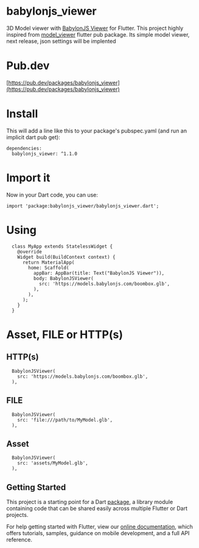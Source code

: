 # babylonjs_viewer

3D Model viewer with [BabylonJS Viewer](https://pub.dev/packages/babylonjs_viewer) for Flutter. This project highly inspired from [model_viewer](https://pub.dev/packages/model_viewer) flutter pub package. Its simple model viewer, next release, json settings will be implented

# Pub.dev
[https://pub.dev/packages/babylonjs_viewer](https://pub.dev/packages/babylonjs_viewer)

# Install
This will add a line like this to your package's pubspec.yaml (and run an implicit dart pub get):
```
dependencies:
  babylonjs_viewer: ^1.1.0
```

# Import it
Now in your Dart code, you can use:
```
import 'package:babylonjs_viewer/babylonjs_viewer.dart';
```

# Using
```
  class MyApp extends StatelessWidget {
    @override
    Widget build(BuildContext context) {
      return MaterialApp(
        home: Scaffold(
          appBar: AppBar(title: Text("BabylonJS Viewer")),
          body: BabylonJSViewer(
            src: 'https://models.babylonjs.com/boombox.glb',
          ),
        ),
      );
    }
  }
```
# Asset, FILE or HTTP(s)

## HTTP(s)
```
  BabylonJSViewer(
    src: 'https://models.babylonjs.com/boombox.glb',
  ),
```
## FILE
```
  BabylonJSViewer(
    src: 'file:///path/to/MyModel.glb',
  ),
```
## Asset
```
  BabylonJSViewer(
    src: 'assets/MyModel.glb',
  ),
```  

## Getting Started

This project is a starting point for a Dart
[package](https://flutter.dev/developing-packages/),
a library module containing code that can be shared easily across
multiple Flutter or Dart projects.

For help getting started with Flutter, view our 
[online documentation](https://flutter.dev/docs), which offers tutorials, 
samples, guidance on mobile development, and a full API reference.
